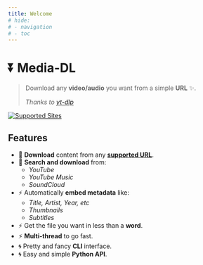 ```yaml
---
title: Welcome
# hide:
# - navigation
# - toc
---
```


# ⏬ Media-DL

> Download any **video/audio** you want from a simple **URL** ✨.
> 
> *Thanks to [yt-dlp](https://github.com/yt-dlp/yt-dlp)*

[![Supported Sites](https://img.shields.io/badge/-Supported_Sites-brightgreen.svg?style=for-the-badge)](https://github.com/yt-dlp/yt-dlp/blob/master/supportedsites.md)

## Features

- 🔎 **Download** content from any **[supported URL](https://github.com/yt-dlp/yt-dlp/blob/master/supportedsites.md)**.
- 🔎 **Search and download** from:
    - *YouTube*
    - *YouTube Music*
    - *SoundCloud*
- ⚡️ Automatically **embed metadata** like:
    - *Title, Artist, Year, etc*
    - *Thumbnails*
    - *Subtitles*
- ⚡️ Get the file you want in less than a **word**.
- ⚡️ **Multi-thread** to go fast.
- 🌀 Pretty and fancy **CLI** interface.
- 🌀 Easy and simple **Python API**.
